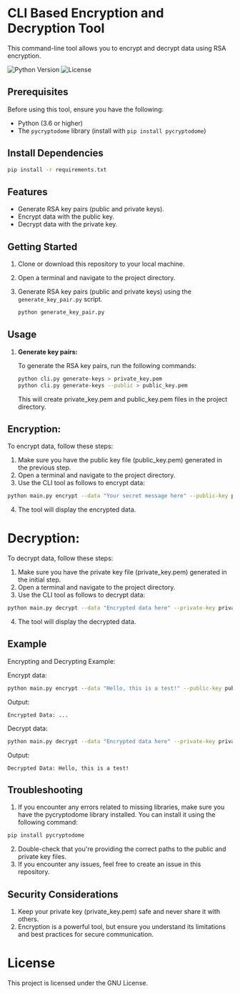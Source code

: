 # CLI Based Encryption and Decryption Tool

This command-line tool allows you to encrypt and decrypt data using RSA encryption.

![Python Version](https://img.shields.io/badge/Python-3.x-blue.svg)
![License](https://img.shields.io/badge/License-MIT-green.svg)

## Prerequisites

Before using this tool, ensure you have the following:

- Python (3.6 or higher)
- The `pycryptodome` library (install with ```pip install pycryptodome```)

## Install Dependencies

```bash
pip install -r requirements.txt
```
## Features

- Generate RSA key pairs (public and private keys).
- Encrypt data with the public key.
- Decrypt data with the private key.

## Getting Started

1. Clone or download this repository to your local machine.

2. Open a terminal and navigate to the project directory.

3. Generate RSA key pairs (public and private keys) using the `generate_key_pair.py` script.

   ```bash
   python generate_key_pair.py

## Usage

1. **Generate key pairs:**

   To generate the RSA key pairs, run the following commands:

   ```bash
   python cli.py generate-keys > private_key.pem
   python cli.py generate-keys --public > public_key.pem
   ```
   This will create private_key.pem and public_key.pem files in the project directory.

## Encryption:

To encrypt data, follow these steps:
1. Make sure you have the public key file (public_key.pem) generated in the previous step.
2. Open a terminal and navigate to the project directory.
3. Use the CLI tool as follows to encrypt data:

```bash
python main.py encrypt --data "Your secret message here" --public-key public_key.pem
```
4. The tool will display the encrypted data.

# Decryption:

To decrypt data, follow these steps:
1. Make sure you have the private key file (private_key.pem) generated in the initial step.
2. Open a terminal and navigate to the project directory.
3. Use the CLI tool as follows to decrypt data:
   
```bash
python main.py decrypt --data "Encrypted data here" --private-key private_key.pem
```
4. The tool will display the decrypted data.

## Example

Encrypting and Decrypting Example:

Encrypt data:

```bash
python main.py encrypt --data "Hello, this is a test!" --public-key public_key.pem
```
Output:

```Encrypted Data: ...```

Decrypt data:

```bash
python main.py decrypt --data "Encrypted data here" --private-key private_key.pem
```
Output:

```Decrypted Data: Hello, this is a test!```

## Troubleshooting

1. If you encounter any errors related to missing libraries, make sure you have the pycryptodome library installed. You can install it using the following command:

```bash
pip install pycryptodome
```
2. Double-check that you're providing the correct paths to the public and private key files.
3. If you encounter any issues, feel free to create an issue in this repository.

## Security Considerations

1. Keep your private key (private_key.pem) safe and never share it with others.
2. Encryption is a powerful tool, but ensure you understand its limitations and best practices for secure communication.
   
# License
This project is licensed under the GNU License.
